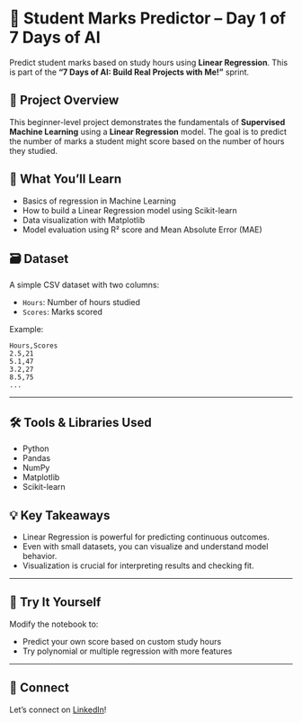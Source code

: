 
# 🎯 Student Marks Predictor – Day 1 of 7 Days of AI

Predict student marks based on study hours using **Linear Regression**. This is part of the **“7 Days of AI: Build Real Projects with Me!”** sprint.



## 📌 Project Overview

This beginner-level project demonstrates the fundamentals of **Supervised Machine Learning** using a **Linear Regression** model. The goal is to predict the number of marks a student might score based on the number of hours they studied.



## 🧠 What You’ll Learn

* Basics of regression in Machine Learning
* How to build a Linear Regression model using Scikit-learn
* Data visualization with Matplotlib
* Model evaluation using R² score and Mean Absolute Error (MAE)



## 🗃️ Dataset

A simple CSV dataset with two columns:

* `Hours`: Number of hours studied
* `Scores`: Marks scored

Example:

```csv
Hours,Scores
2.5,21
5.1,47
3.2,27
8.5,75
...
```

---

## 🛠️ Tools & Libraries Used

* Python
* Pandas
* NumPy
* Matplotlib
* Scikit-learn


## 💡 Key Takeaways

* Linear Regression is powerful for predicting continuous outcomes.
* Even with small datasets, you can visualize and understand model behavior.
* Visualization is crucial for interpreting results and checking fit.

---

## 🎯 Try It Yourself

Modify the notebook to:

* Predict your own score based on custom study hours
* Try polynomial or multiple regression with more features

---


## 🔗 Connect

Let’s connect on [LinkedIn](https://www.linkedin.com/in/jaisatyaabhiram)!
